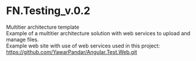 # FN.Testing_v.0.2
Multitier architecture template<br />
Example of a multitier architecture solution with web services to upload and manage files.
<br />
Example web site with use of web services used in this project: https://github.com/YawarPandar/Angular.Test.Web.git

